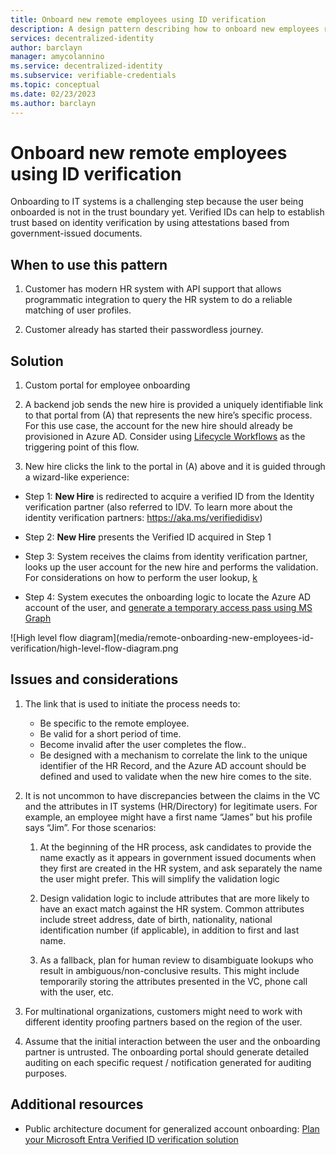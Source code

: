 ```yaml
---
title: Onboard new remote employees using ID verification
description: A design pattern describing how to onboard new employees remotely
services: decentralized-identity
author: barclayn
manager: amycolannino
ms.service: decentralized-identity
ms.subservice: verifiable-credentials
ms.topic: conceptual
ms.date: 02/23/2023
ms.author: barclayn
---
```



# Onboard new remote employees using ID verification

Onboarding to IT systems is a challenging step because the user being onboarded is not in the trust boundary yet. Verified IDs can help to establish trust based on identity verification by using attestations based from government-issued documents.

## When to use this pattern

1.  Customer has modern HR system with API support that allows programmatic integration to query the HR system to do a reliable matching of user profiles.

2.  Customer already has started their passwordless journey.

## Solution

1.  Custom portal for employee onboarding

2.  A backend job sends the new hire is provided a uniquely identifiable link to that portal from (A) that represents the new hire’s specific process. For this use case, the account for the new hire should already be provisioned in Azure AD. Consider using [Lifecycle Workflows](../governance/what-are-lifecycle-workflows.md)   as the triggering point of this flow.

3.  New hire clicks the link to the portal in (A) above and it is guided through a wizard-like experience:

  - Step 1: **New Hire** is redirected to acquire a verified ID from the Identity verification partner (also referred to IDV. To learn more about the identity verification partners: <https://aka.ms/verifiedidisv>)

   - Step 2: **New Hire** presents the Verified ID acquired in Step 1

   - Step 3: System receives the claims from identity verification partner, looks up the user account for the new hire and performs the validation. For considerations on how to perform the user lookup, [k]()

   - Step 4: System executes the onboarding logic to locate the Azure AD account of the user, and [generate a temporary access pass using MS Graph](https://learn.microsoft.com/graph/api/resources/temporaryaccesspassauthenticationmethod?view=graph-rest-1.0)

![High level flow diagram](media/remote-onboarding-new-employees-id-verification/high-level-flow-diagram.png

## Issues and considerations

1.  The link that is used to initiate the process needs to:

    -   Be specific to the remote employee.
    -   Be valid for a short period of time.
    -   Become invalid after the user completes the flow..
    -   Be designed with a mechanism to correlate the link to the unique identifier of the HR Record, and the Azure AD account should be defined and used to validate when the new hire comes to the site.

2.  It is not uncommon to have discrepancies between the claims in the VC and the attributes in IT systems (HR/Directory) for legitimate users. For example, an employee might have a first name “James” but his profile says “Jim”. For those scenarios:

    1.  At the beginning of the HR process, ask candidates to provide the name exactly as it appears in government issued documents when they first are       created in the HR system, and ask separately the name the user might prefer. This will simplify the validation logic

    2.  Design validation logic to include attributes that are more likely to have an exact match against the HR system. Common attributes include street address, date of birth, nationality, national identification number (if applicable), in addition to first and last name.

    3.  As a fallback, plan for human review to disambiguate lookups who result in ambiguous/non-conclusive results. This might include temporarily storing the attributes presented in the VC, phone call with the user, etc.

3.  For multinational organizations, customers might need to work with different identity proofing partners based on the region of the user.

4.  Assume that the initial interaction between the user and the onboarding partner is untrusted. The onboarding portal should generate detailed auditing on each specific request / notification generated for auditing purposes.

## Additional resources

-   Public architecture document for generalized account onboarding: [Plan your Microsoft Entra Verified ID verification solution](plan-verification-solution.md#account-onboarding)
